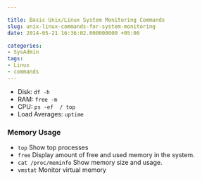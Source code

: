 ```yaml
---

title: Basic Unix/Linux System Monitoring Commands
slug: unix-linux-commands-for-system-monitoring
date: 2014-05-21 16:36:02.000000000 +05:00

categories:
- SysAdmin
tags:
- Linux
- commands
---
```


- Disk: `df -h`
- RAM: `free -m`
- CPU: `ps -ef  / top`
- Load Averages: `uptime`

### Memory Usage

- `top` Show top processes
- `free` Display amount of free and used memory in the system.
- `cat /proc/meminfo` Show memory size and usage.
- `vmstat` Monitor virtual memory
